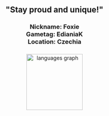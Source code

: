 <h2 align="center">"Stay proud and unique!"</h2>

###

<h3 align="center">Nickname: Foxie<br>Gametag: EdianiaK<br>Location: Czechia</h3>

###

<div align="center">
  <img src="https://github-readme-stats.vercel.app/api/top-langs?username=FTEdianiaK&locale=en&hide_title=false&layout=compact&card_width=320&langs_count=5&theme=dracula&hide_border=false&order=2&custom_title=(mostly)%20Coding%20in:" height="150" alt="languages graph"  />
</div>

###
